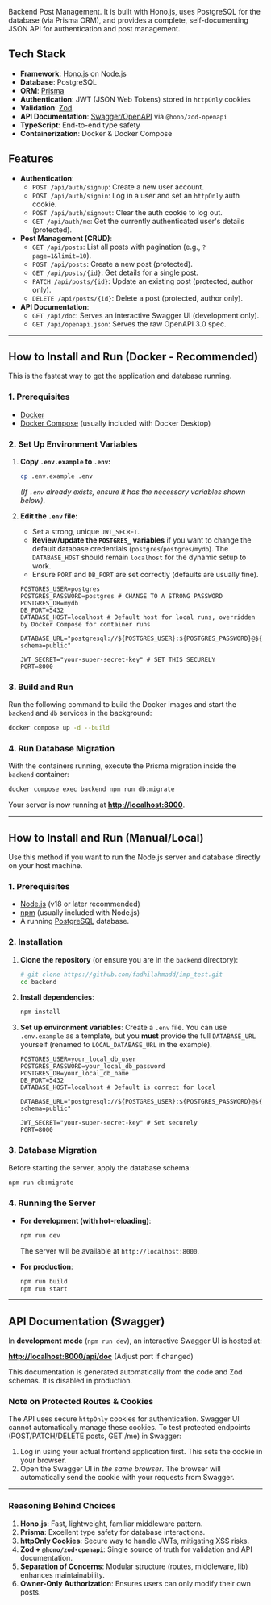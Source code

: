 Backend Post Management. It is built with Hono.js, uses PostgreSQL for the database (via Prisma ORM), and provides a complete, self-documenting JSON API for authentication and post management.

## Tech Stack

* **Framework**: [Hono.js](https://hono.dev/) on Node.js
* **Database**: PostgreSQL
* **ORM**: [Prisma](https://www.prisma.io/)
* **Authentication**: JWT (JSON Web Tokens) stored in `httpOnly` cookies
* **Validation**: [Zod](https://zod.dev/)
* **API Documentation**: [Swagger/OpenAPI](https://swagger.io/) via `@hono/zod-openapi`
* **TypeScript**: End-to-end type safety
* **Containerization**: Docker & Docker Compose

## Features

* **Authentication**:
    * `POST /api/auth/signup`: Create a new user account.
    * `POST /api/auth/signin`: Log in a user and set an `httpOnly` auth cookie.
    * `POST /api/auth/signout`: Clear the auth cookie to log out.
    * `GET /api/auth/me`: Get the currently authenticated user's details (protected).
* **Post Management (CRUD)**:
    * `GET /api/posts`: List all posts with pagination (e.g., `?page=1&limit=10`).
    * `POST /api/posts`: Create a new post (protected).
    * `GET /api/posts/{id}`: Get details for a single post.
    * `PATCH /api/posts/{id}`: Update an existing post (protected, author only).
    * `DELETE /api/posts/{id}`: Delete a post (protected, author only).
* **API Documentation**:
    * `GET /api/doc`: Serves an interactive Swagger UI (development only).
    * `GET /api/openapi.json`: Serves the raw OpenAPI 3.0 spec.

---

## How to Install and Run (Docker - Recommended)

This is the fastest way to get the application and database running.

### 1. Prerequisites

* [Docker](https://www.docker.com/products/docker-desktop/)
* [Docker Compose](https://docs.docker.com/compose/install/) (usually included with Docker Desktop)

### 2. Set Up Environment Variables

1.  **Copy `.env.example` to `.env`:**
    ```bash
    cp .env.example .env
    ```
    *(If `.env` already exists, ensure it has the necessary variables shown below)*.

2.  **Edit the `.env` file:**
    * Set a strong, unique `JWT_SECRET`.
    * **Review/update the `POSTGRES_` variables** if you want to change the default database credentials (`postgres`/`postgres`/`mydb`). The `DATABASE_HOST` should remain `localhost` for the dynamic setup to work.
    * Ensure `PORT` and `DB_PORT` are set correctly (defaults are usually fine).

    ```dotenv
    POSTGRES_USER=postgres
    POSTGRES_PASSWORD=postgres # CHANGE TO A STRONG PASSWORD
    POSTGRES_DB=mydb
    DB_PORT=5432
    DATABASE_HOST=localhost # Default host for local runs, overridden by Docker Compose for container runs

    DATABASE_URL="postgresql://${POSTGRES_USER}:${POSTGRES_PASSWORD}@${DATABASE_HOST}:${DB_PORT}/${POSTGRES_DB}?schema=public"

    JWT_SECRET="your-super-secret-key" # SET THIS SECURELY
    PORT=8000
    ```

### 3. Build and Run

Run the following command to build the Docker images and start the `backend` and `db` services in the background:

```bash
docker compose up -d --build
````

### 4\. Run Database Migration

With the containers running, execute the Prisma migration inside the `backend` container:

```bash
docker compose exec backend npm run db:migrate
```

Your server is now running at **[http://localhost:8000](https://www.google.com/search?q=http://localhost:8000)**.

-----

## How to Install and Run (Manual/Local)

Use this method if you want to run the Node.js server and database directly on your host machine.

### 1\. Prerequisites

  * [Node.js](https://nodejs.org/) (v18 or later recommended)
  * [npm](https://www.npmjs.com/) (usually included with Node.js)
  * A running [PostgreSQL](https://www.postgresql.org/) database.

### 2\. Installation

1.  **Clone the repository** (or ensure you are in the `backend` directory):

    ```bash
    # git clone https://github.com/fadhilahmadd/imp_test.git
    cd backend
    ```

2.  **Install dependencies**:

    ```bash
    npm install
    ```

3.  **Set up environment variables**:
    Create a `.env` file. You can use `.env.example` as a template, but you **must** provide the full `DATABASE_URL` yourself (renamed to `LOCAL_DATABASE_URL` in the example).

    ```.env
    POSTGRES_USER=your_local_db_user
    POSTGRES_PASSWORD=your_local_db_password
    POSTGRES_DB=your_local_db_name
    DB_PORT=5432
    DATABASE_HOST=localhost # Default is correct for local

    DATABASE_URL="postgresql://${POSTGRES_USER}:${POSTGRES_PASSWORD}@${DATABASE_HOST}:${DB_PORT}/${POSTGRES_DB}?schema=public"

    JWT_SECRET="your-super-secret-key" # Set securely
    PORT=8000
    ```

### 3\. Database Migration

Before starting the server, apply the database schema:

```bash
npm run db:migrate
```

### 4\. Running the Server

  * **For development (with hot-reloading)**:

    ```bash
    npm run dev
    ```

    The server will be available at `http://localhost:8000`.

  * **For production**:

    ```bash
    npm run build
    npm run start
    ```

-----

## API Documentation (Swagger)

In **development mode** (`npm run dev`), an interactive Swagger UI is hosted at:

**[http://localhost:8000/api/doc](https://www.google.com/search?q=http://localhost:8000/api/doc)** (Adjust port if changed)

This documentation is generated automatically from the code and Zod schemas. It is disabled in production.

### Note on Protected Routes & Cookies

The API uses secure `httpOnly` cookies for authentication. Swagger UI cannot automatically manage these cookies. To test protected endpoints (POST/PATCH/DELETE posts, GET /me) in Swagger:

1.  Log in using your actual frontend application first. This sets the cookie in your browser.
2.  Open the Swagger UI in *the same browser*. The browser will automatically send the cookie with your requests from Swagger.

-----

### Reasoning Behind Choices

1.  **Hono.js**: Fast, lightweight, familiar middleware pattern.
2.  **Prisma**: Excellent type safety for database interactions.
3.  **httpOnly Cookies**: Secure way to handle JWTs, mitigating XSS risks.
4.  **Zod + `@hono/zod-openapi`**: Single source of truth for validation and API documentation.
5.  **Separation of Concerns**: Modular structure (routes, middleware, lib) enhances maintainability.
6.  **Owner-Only Authorization**: Ensures users can only modify their own posts.